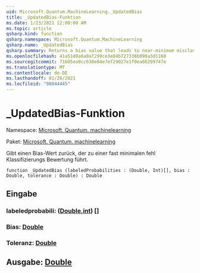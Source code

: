 ```yaml
---
uid: Microsoft.Quantum.MachineLearning._UpdatedBias
title: _UpdatedBias-Funktion
ms.date: 1/23/2021 12:00:00 AM
ms.topic: article
qsharp.kind: function
qsharp.namespace: Microsoft.Quantum.MachineLearning
qsharp.name: _UpdatedBias
qsharp.summary: Returns a bias value that leads to near-minimum misclassification score.
ms.openlocfilehash: 41a51d8a6a8af299ce3e84b727336b098a3d1160
ms.sourcegitcommit: 71605ea9cc630e84e7ef29027e1f0ea06299747e
ms.translationtype: MT
ms.contentlocale: de-DE
ms.lasthandoff: 01/26/2021
ms.locfileid: "98844445"
---
```

# <a name="_updatedbias-function"></a>_UpdatedBias-Funktion

Namespace: [Microsoft. Quantum. machinelearning](xref:Microsoft.Quantum.MachineLearning)

Paket: [Microsoft. Quantum. machinelearning](https://nuget.org/packages/Microsoft.Quantum.MachineLearning)


Gibt einen Bias-Wert zurück, der zu einer fast minimalen fehl Klassifizierungs Bewertung führt.

```qsharp
function _UpdatedBias (labeledProbabilities : (Double, Int)[], bias : Double, tolerance : Double) : Double
```


## <a name="input"></a>Eingabe

### <a name="labeledprobabilities--doubleint"></a>labeledprobabili: ([Double](xref:microsoft.quantum.lang-ref.double),[int](xref:microsoft.quantum.lang-ref.int)) []




### <a name="bias--double"></a>Bias: [Double](xref:microsoft.quantum.lang-ref.double)




### <a name="tolerance--double"></a>Toleranz: [Double](xref:microsoft.quantum.lang-ref.double)





## <a name="output--double"></a>Ausgabe: [Double](xref:microsoft.quantum.lang-ref.double)


